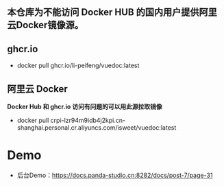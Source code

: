 ## 本仓库为不能访问 Docker HUB 的国内用户提供阿里云Docker镜像源。

## ghcr.io
- docker pull ghcr.io/li-peifeng/vuedoc:latest

## 阿里云 Docker
**Docker Hub 和 ghcr.io 访问有问题的可以用此源拉取镜像**
- docker pull crpi-lzr94m9idb4j2kpi.cn-shanghai.personal.cr.aliyuncs.com/isweet/vuedoc:latest

# Demo
- 后台Demo：https://docs.panda-studio.cn:8282/docs/post-7/page-31
